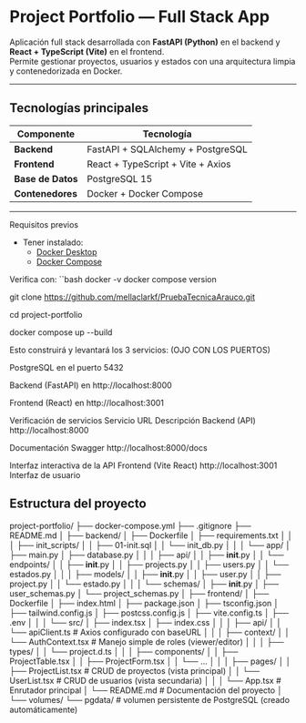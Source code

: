 # Project Portfolio — Full Stack App

Aplicación full stack desarrollada con **FastAPI (Python)** en el backend y **React + TypeScript (Vite)** en el frontend.  
Permite gestionar proyectos, usuarios y estados con una arquitectura limpia y contenedorizada en Docker.

---

## Tecnologías principales

| Componente | Tecnología |
|-------------|-------------|
| **Backend** | FastAPI + SQLAlchemy + PostgreSQL |
| **Frontend** | React + TypeScript + Vite + Axios |
| **Base de Datos** | PostgreSQL 15 |
| **Contenedores** | Docker + Docker Compose |

---
Requisitos previos
- Tener instalado:
  - [Docker Desktop](https://www.docker.com/)
  - [Docker Compose](https://docs.docker.com/compose/)

Verifica con:
``bash
  docker -v
  docker compose version

  git clone https://github.com/mellaclarkf/PruebaTecnicaArauco.git
  
  cd project-portfolio

  docker compose up --build

  Esto construirá y levantará los 3 servicios: (OJO CON LOS PUERTOS)

  PostgreSQL en el puerto 5432
  
  Backend (FastAPI) en http://localhost:8000
  
  Frontend (React) en http://localhost:3001


  Verificación de servicios
    Servicio	URL	Descripción
    Backend (API)	http://localhost:8000
    
  Documentación Swagger	http://localhost:8000/docs
  
   Interfaz interactiva de la API
      Frontend (Vite React)	http://localhost:3001
    	Interfaz de usuario

## Estructura del proyecto

project-portfolio/
├── docker-compose.yml
├── .gitignore
├── README.md
│
├── backend/
│   ├── Dockerfile
│   ├── requirements.txt
│   │
│   ├── init_scripts/
│   │   ├── 01-init.sql
│   │   └── init_db.py
│   │
│   └── app/
│       ├── main.py
│       ├── database.py
│       │
│       ├── api/
│       │   ├── __init__.py
│       │   └── endpoints/
│       │       ├── __init__.py
│       │       ├── projects.py
│       │       ├── users.py
│       │       └── estados.py
│       │
│       ├── models/
│       │   ├── __init__.py
│       │   ├── user.py
│       │   ├── project.py
│       │   └── estado.py
│       │
│       └── schemas/
│           ├── __init__.py
│           ├── user_schemas.py
│           └── project_schemas.py
│
├── frontend/
│   ├── Dockerfile
│   ├── index.html
│   ├── package.json
│   ├── tsconfig.json
│   ├── tailwind.config.js
│   ├── postcss.config.js
│   ├── vite.config.ts
│   ├── .env
│   │
│   └── src/
│       ├── index.tsx
│       ├── index.css
│       │
│       ├── api/
│       │   └── apiClient.ts        # Axios configurado con baseURL
│       │
│       ├── context/
│       │   └── AuthContext.tsx     # Manejo simple de roles (viewer/editor)
│       │
│       ├── types/
│       │   └── project.d.ts
│       │
│       ├── components/
│       │   ├── ProjectTable.tsx
│       │   ├── ProjectForm.tsx
│       │   └── ...
│       │
│       ├── pages/
│       │   ├── ProjectList.tsx     # CRUD de proyectos (vista principal)
│       │   └── UserList.tsx        # CRUD de usuarios (vista secundaria)
│       │
│       └── App.tsx                 # Enrutador principal
│
└── README.md                       # Documentación del proyecto
│
└── volumes/
    └── pgdata/   # volumen persistente de PostgreSQL (creado automáticamente)



